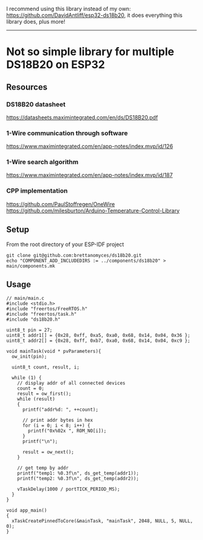 
I recommend using this library instead of my own: https://github.com/DavidAntliff/esp32-ds18b20, it does everything this library does, plus more!

----

# Not so simple library for multiple DS18B20 on ESP32

## Resources

### DS18B20 datasheet

https://datasheets.maximintegrated.com/en/ds/DS18B20.pdf

### 1-Wire communication through software

https://www.maximintegrated.com/en/app-notes/index.mvp/id/126

### 1-Wire search algorithm

https://www.maximintegrated.com/en/app-notes/index.mvp/id/187

### CPP implementation

https://github.com/PaulStoffregen/OneWire
https://github.com/milesburton/Arduino-Temperature-Control-Library

## Setup

From the root directory of your ESP-IDF project

```
git clone git@github.com:brettanomyces/ds18b20.git
echo "COMPONENT_ADD_INCLUDEDIRS := ../components/ds18b20" > main/components.mk
```

## Usage

```
// main/main.c
#include <stdio.h>
#include "freertos/FreeRTOS.h"
#include "freertos/task.h"
#include "ds18b20.h"

uint8_t pin = 27;
uint8_t addr1[] = {0x28, 0xff, 0xa5, 0xa0, 0x68, 0x14, 0x04, 0x36 };
uint8_t addr2[] = {0x28, 0xff, 0xb7, 0xa0, 0x68, 0x14, 0x04, 0xc9 };

void mainTask(void * pvParameters){
  ow_init(pin);

  uint8_t count, result, i;

  while (1) {
    // display addr of all connected devices
    count = 0;
    result = ow_first();
    while (result)
    {
      printf("addr%d: ", ++count);

      // print addr bytes in hex
      for (i = 0; i < 8; i++) {
        printf("0x%02x ", ROM_NO[i]);
      }
      printf("\n");

      result = ow_next();
    }

    // get temp by addr
    printf("temp1: %0.3f\n", ds_get_temp(addr1));
    printf("temp2: %0.3f\n", ds_get_temp(addr2));

    vTaskDelay(1000 / portTICK_PERIOD_MS);
  }
}

void app_main()
{
  xTaskCreatePinnedToCore(&mainTask, "mainTask", 2048, NULL, 5, NULL, 0);
}
```
